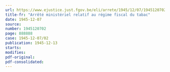 ```yaml
---
url: https://www.ejustice.just.fgov.be/eli/arrete/1945/12/07/1945120702/justel
title-fr: "Arrêté ministériel relatif au régime fiscal du tabac"
date: 1945-12-07
source:
number: 1945120702
page: 888888
case: 1945-12-07/02
publication: 1945-12-13
starts:
modifies:
pdf-original:
pdf-consolidated:
---
```


